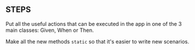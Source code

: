 STEPS
-----

Put all the useful actions that can be executed in the app in one of the 
3 main classes: Given, When or Then.

Make all the new methods `static` so that it's easier to write new scenarios.